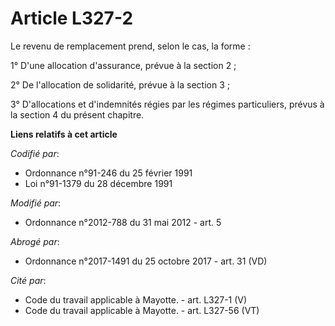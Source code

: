 # Article L327-2

Le revenu de remplacement prend, selon le cas, la forme :

1° D'une allocation d'assurance, prévue à la section 2 ;

2° De l'allocation de solidarité, prévue à la section 3 ;

3° D'allocations et d'indemnités régies par les régimes particuliers, prévus à la section 4 du présent chapitre.

**Liens relatifs à cet article**

_Codifié par_:

  - Ordonnance n°91-246 du 25 février 1991
  - Loi n°91-1379 du 28 décembre 1991

_Modifié par_:

  - Ordonnance n°2012-788 du 31 mai 2012 - art. 5

_Abrogé par_:

  - Ordonnance n°2017-1491 du 25 octobre 2017 - art. 31 (VD)

_Cité par_:

  - Code du travail applicable à Mayotte. - art. L327-1 (V)
  - Code du travail applicable à Mayotte. - art. L327-56 (VT)
